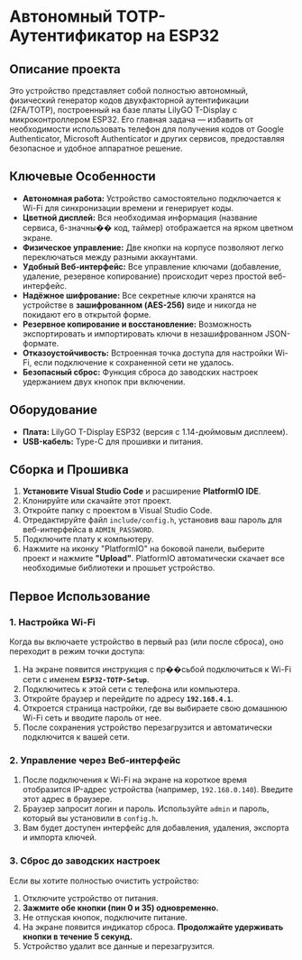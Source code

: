 # Автономный TOTP-Аутентификатор на ESP32

## Описание проекта

Это устройство представляет собой полностью автономный, физический генератор кодов двухфакторной аутентификации (2FA/TOTP), построенный на базе платы LilyGO T-Display с микроконтроллером ESP32. Его главная задача — избавить от необходимости использовать телефон для получения кодов от Google Authenticator, Microsoft Authenticator и других сервисов, предоставляя безопасное и удобное аппаратное решение.

## Ключевые Особенности

- **Автономная работа:** Устройство самостоятельно подключается к Wi-Fi для синхронизации времени и генерирует коды.
- **Цветной дисплей:** Вся необходимая информация (название сервиса, 6-значны�� код, таймер) отображается на ярком цветном экране.
- **Физическое управление:** Две кнопки на корпусе позволяют легко переключаться между разными аккаунтами.
- **Удобный Веб-интерфейс:** Все управление ключами (добавление, удаление, резервное копирование) происходит через простой веб-интерфейс.
- **Надёжное шифрование:** Все секретные ключи хранятся на устройстве в **зашифрованном (AES-256)** виде и никогда не покидают его в открытой форме.
- **Резервное копирование и восстановление:** Возможность экспортировать и импортировать ключи в незашифрованном JSON-формате.
- **Отказоустойчивость:** Встроенная точка доступа для настройки Wi-Fi, если подключение к сохраненной сети не удалось.
- **Безопасный сброс:** Функция сброса до заводских настроек удержанием двух кнопок при включении.

## Оборудование

- **Плата:** LilyGO T-Display ESP32 (версия с 1.14-дюймовым дисплеем).
- **USB-кабель:** Type-C для прошивки и питания.

## Сборка и Прошивка

1.  **Установите Visual Studio Code** и расширение **PlatformIO IDE**.
2.  Клонируйте или скачайте этот проект.
3.  Откройте папку с проектом в Visual Studio Code.
4.  Отредактируйте файл `include/config.h`, установив ваш пароль для веб-интерфейса в `ADMIN_PASSWORD`.
5.  Подключите плату к компьютеру.
6.  Нажмите на иконку "PlatformIO" на боковой панели, выберите проект и нажмите **"Upload"**. PlatformIO автоматически скачает все необходимые библиотеки и прошьет устройство.

## Первое Использование

### 1. Настройка Wi-Fi
Когда вы включаете устройство в первый раз (или после сброса), оно переходит в режим точки доступа:
1.  На экране появится инструкция с пр��сьбой подключиться к Wi-Fi сети с именем **`ESP32-TOTP-Setup`**.
2.  Подключитесь к этой сети с телефона или компьютера.
3.  Откройте браузер и перейдите по адресу **`192.168.4.1`**.
4.  Откроется страница настройки, где вы выбираете свою домашнюю Wi-Fi сеть и вводите пароль от нее.
5.  После сохранения устройство перезагрузится и автоматически подключится к вашей сети.

### 2. Управление через Веб-интерфейс
1.  После подключения к Wi-Fi на экране на короткое время отобразится IP-адрес устройства (например, `192.168.0.140`). Введите этот адрес в браузере.
2.  Браузер запросит логин и пароль. Используйте `admin` и пароль, который вы установили в `config.h`.
3.  Вам будет доступен интерфейс для добавления, удаления, экспорта и импорта ключей.

### 3. Сброс до заводских настроек
Если вы хотите полностью очистить устройство:
1.  Отключите устройство от питания.
2.  **Зажмите обе кнопки (пин 0 и 35) одновременно.**
3.  Не отпуская кнопок, подключите питание.
4.  На экране появится индикатор сброса. **Продолжайте удерживать кнопки в течение 5 секунд.**
5.  Устройство удалит все данные и перезагрузится.
